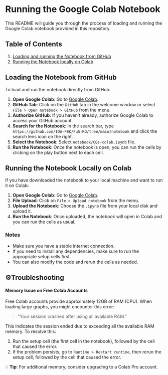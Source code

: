 # Running the Google Colab Notebook

This README will guide you through the process of loading and running the Google Colab notebook provided in this repository.

## Table of Contents

1. [Loading and running the Notebook from GitHub](#loading-from-github)
2. [Running the Notebook locally on Colab](#running-locally-on-colab)

## Loading the Notebook from GitHub

To load and run the notebook directly from GitHub:

1. **Open Google Colab**: Go to [Google Colab](https://colab.research.google.com/).
2. **GitHub Tab**: Click on the `GitHub` tab in the welcome window or select `File > Open notebook > GitHub` from the menu.
3. **Authorize GitHub**: If you haven't already, authorize Google Colab to access your GitHub account.
4. **Search for the Notebook**: In the search bar, type `https://github.com/IDA-FBK/FuS-KG/tree/main/notebook` and click the search lens icon on the right.
5. **Select the Notebook**: Select `notebook/CQs-colab.ipynb` file.
6. **Run the Notebook**: Once the notebook is open, you can run the cells by clicking on the play button next to each cell.



## Running the Notebook Locally on Colab

If you have downloaded the notebook to your local machine and want to run it on Colab:

1. **Open Google Colab**: Go to [Google Colab](https://colab.research.google.com/).
2. **File Upload**: Click on `File > Upload notebook` from the menu.
3. **Upload the Notebook**: Choose the `.ipynb` file from your local disk and upload it.
4. **Run the Notebook**: Once uploaded, the notebook will open in Colab and you can run the cells as usual.

### Notes
- Make sure you have a stable internet connection.
- If you need to install any dependencies, make sure to run the appropriate setup cells first.
- You can also modify the code and rerun the cells as needed.

## ⚙️Troubleshooting

#### Memory Issue on Free Colab Accounts

Free Colab accounts provide approximately 12GB of RAM (CPU). When loading large graphs, you might encounter this error:

> "Your session crashed after using all available RAM."

This indicates the session ended due to exceeding all the available RAM memory. To resolve this:

1. Run the setup cell (the first cell in the notebook), followed by the cell that caused the error.
2. If the problem persists, go to `Runtime > Restart runtime`, then rerun the setup cell, followed by the cell that caused the error.

💡 **Tip**: For additional memory, consider upgrading to a Colab Pro account.
